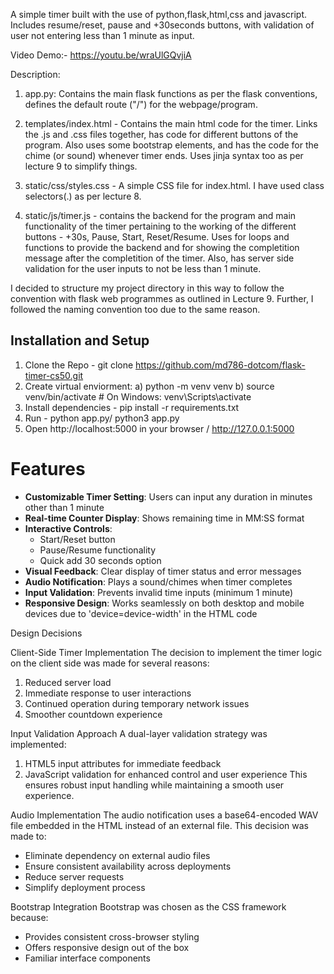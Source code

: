 A simple timer built with the use of python,flask,html,css and javascript. Includes resume/reset, pause and +30seconds buttons, with validation of user not entering less than 1 minute as input.

Video Demo:- https://youtu.be/wraUlGQvjiA

Description:

1. app.py: Contains the main flask functions as per the flask conventions, defines the default route ("/") for the webpage/program.

2. templates/index.html - Contains the main html code for the timer. Links the .js and .css files together, has code for different buttons of the program. Also uses some bootstrap elements, and has the code for the chime (or sound) whenever timer ends. Uses jinja syntax too as per lecture 9 to simplify things.

3. static/css/styles.css - A simple CSS file for index.html. I have used class selectors(.) as per lecture 8.

4. static/js/timer.js - contains the backend for the program and main functionality of the timer pertaining to the working of the different buttons - +30s, Pause, Start, Reset/Resume. Uses for loops and functions to provide the backend and for showing the completition message after the completition of the timer. Also, has server side validation for the user inputs to not be less than 1 minute.

I decided to structure my project directory in this way to follow the convention with flask web programmes as outlined in Lecture 9. Further, I followed the naming convention too due to the same reason.

## Installation and Setup

1. Clone the Repo - git clone https://github.com/md786-dotcom/flask-timer-cs50.git
2. Create virtual enviorment: a) python -m venv venv b) source venv/bin/activate # On Windows: venv\Scripts\activate
3. Install dependencies - pip install -r requirements.txt
4. Run - python app.py/ python3 app.py
5. Open http://localhost:5000 in your browser / http://127.0.0.1:5000 

# Features
- **Customizable Timer Setting**: Users can input any duration in minutes other than 1 minute
- **Real-time Counter Display**: Shows remaining time in MM:SS format
- **Interactive Controls**:
  - Start/Reset button
  - Pause/Resume functionality
  - Quick add 30 seconds option
- **Visual Feedback**: Clear display of timer status and error messages
- **Audio Notification**: Plays a sound/chimes when timer completes
- **Input Validation**: Prevents invalid time inputs (minimum 1 minute)
- **Responsive Design**: Works seamlessly on both desktop and mobile devices due to 'device=device-width' in the HTML code

Design Decisions

 Client-Side Timer Implementation
The decision to implement the timer logic on the client side was made for several reasons:
1. Reduced server load
2. Immediate response to user interactions
3. Continued operation during temporary network issues
4. Smoother countdown experience

 Input Validation Approach
A dual-layer validation strategy was implemented:
1. HTML5 input attributes for immediate feedback
2. JavaScript validation for enhanced control and user experience
This ensures robust input handling while maintaining a smooth user experience.

 Audio Implementation
The audio notification uses a base64-encoded WAV file embedded in the HTML instead of an external file. This decision was made to:
- Eliminate dependency on external audio files
- Ensure consistent availability across deployments
- Reduce server requests
- Simplify deployment process

 Bootstrap Integration
Bootstrap was chosen as the CSS framework because:
- Provides consistent cross-browser styling
- Offers responsive design out of the box
- Familiar interface components
